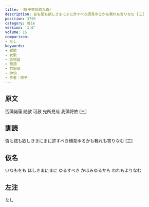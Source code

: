 ```yaml
---
title: （娘子等和歌九首）
description: 否も諾も欲しきまにまに許すべき顔見ゆるかも我れも寄りなむ [三]
position: 3796
category: 巻16
version: '1.0'
volume: 16
comparison:
- なし
keywords:
- 雑歌
- 女歌
- 歌物語
- 物語
- 竹取翁
- 神仙
- 作者：娘子
---
```


## 原文

否藻諾藻 随欲 可赦 皃所見哉 我藻将依 [三]

## 訓読

否も諾も欲しきまにまに許すべき顔見ゆるかも我れも寄りなむ [三]

## 仮名

いなもをも ほしきまにまに ゆるすべき かほみゆるかも われもよりなむ

## 左注

なし
